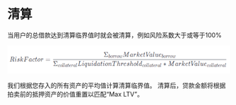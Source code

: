# 清算

当用户的总借款达到清算临界值时就会被清算，例如风险系数大于或等于100%

![](../.gitbook/assets/2.PNG)

我们根据您存入的所有资产的平均值计算清算临界值。 清算后，贷款金额将根据拍卖前的抵押资产的价值重置以匹配“Max LTV”。
